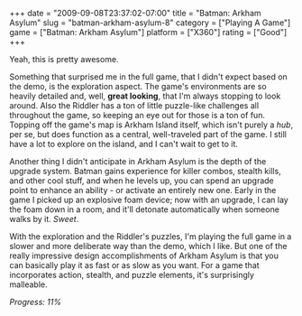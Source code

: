 +++
date = "2009-09-08T23:37:02-07:00"
title = "Batman: Arkham Asylum"
slug = "batman-arkham-asylum-8"
category = ["Playing A Game"]
game = ["Batman: Arkham Asylum"]
platform = ["X360"]
rating = ["Good"]
+++

Yeah, this is pretty awesome.

Something that surprised me in the full game, that I didn't expect based on the demo, is the exploration aspect.  The game's environments are so heavily detailed and, well, <b>great looking</b>, that I'm always stopping to look around.  Also the Riddler has a ton of little puzzle-like challenges all throughout the game, so keeping an eye out for those is a ton of fun.  Topping off the game's map is Arkham Island itself, which isn't purely a <i>hub</i>, per se, but does function as a central, well-traveled part of the game.  I still have a lot to explore on the island, and I can't wait to get to it.

Another thing I didn't anticipate in Arkham Asylum is the depth of the upgrade system.  Batman gains experience for killer combos, stealth kills, and other cool stuff, and when he levels up, you can spend an upgrade point to enhance an ability - or activate an entirely new one.  Early in the game I picked up an explosive foam device; now with an upgrade, I can lay the foam down in a room, and it'll detonate automatically when someone walks by it.  <i>Sweet</i>.

With the exploration and the Riddler's puzzles, I'm playing the full game in a slower and more deliberate way than the demo, which I like.  But one of the really impressive design accomplishments of Arkham Asylum is that you can basically play it as fast or as slow as you want.  For a game that incorporates action, stealth, and puzzle elements, it's surprisingly malleable.

<i>Progress: 11\%</i>